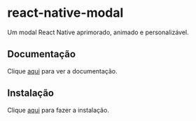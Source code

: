 # react-native-modal

Um modal React Native aprimorado, animado e personalizável.

## Documentação

Clique [aqui](https://github.com/react-native-community/react-native-modal) para ver a documentação.

## Instalação

Clique [aqui](https://www.npmjs.com/package/react-native-modal) para fazer a instalação.